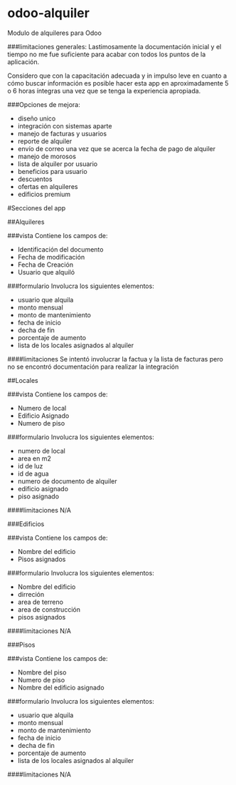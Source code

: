 # odoo-alquiler
Modulo de alquileres para Odoo

###limitaciones generales:
Lastimosamente la documentación inicial y el tiempo no me fue suficiente para acabar con todos los puntos de la aplicación.

Considero que con la capacitación adecuada y in impulso leve en cuanto a cómo buscar información es posible hacer esta app en aproximadamente 5 o 6 horas íntegras una vez que se tenga la experiencia apropiada.

###Opciones de mejora:

- diseño unico
- integración con sistemas aparte
- manejo de facturas y usuarios
- reporte de alquiler
- envío de correo una vez que se acerca la fecha de pago de alquiler
- manejo de morosos
- lista de alquiler por usuario
- beneficios para usuario
- descuentos
- ofertas en alquileres
- edificios premium




#Secciones del app

##Alquileres

###vista
Contiene los campos de:

- Identificación del documento
- Fecha de modificación
- Fecha de Creación
- Usuario que alquiló

###formulario
Involucra los siguientes elementos:

- usuario que alquila
- monto mensual
- monto de mantenimiento
- fecha de inicio
- decha de fin
- porcentaje de aumento
- lista de los locales asignados al alquiler

####limitaciones
Se intentó involucrar la factua y la lista de facturas pero no se encontró documentación para realizar la integración

##Locales

###vista
Contiene los campos de:

- Numero de local
- Edificio Asignado
- Numero de piso

###formulario
Involucra los siguientes elementos:

- numero de local
- area en m2
- id de luz
- id de agua
- numero de documento de alquiler
- edificio asignado
- piso asignado

####limitaciones
N/A

###Edificios

###vista
Contiene los campos de:

- Nombre del edificio
- Pisos asignados

###formulario
Involucra los siguientes elementos:

- Nombre del edificio
- dirreción
- area de terreno
- area de construcción
- pisos asignados

####limitaciones
N/A

###Pisos

###vista
Contiene los campos de:

- Nombre del piso
- Numero de piso
- Nombre del edificio asignado

###formulario
Involucra los siguientes elementos:

- usuario que alquila
- monto mensual
- monto de mantenimiento
- fecha de inicio
- decha de fin
- porcentaje de aumento
- lista de los locales asignados al alquiler

####limitaciones
N/A














